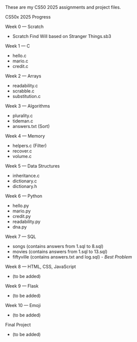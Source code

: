These are my CS50 2025 assignments and project files. 

CS50x 2025 Progress

Week 0 — Scratch
- Scratch Find Will based on Stranger Things.sb3

Week 1 — C
- hello.c
- mario.c
- credit.c

Week 2 — Arrays
- readability.c
- scrabble.c
- substitution.c

Week 3 — Algorithms
- plurality.c
- tideman.c
- answers.txt (Sort)

Week 4 — Memory
- helpers.c (Filter)
- recover.c
- volume.c

Week 5 — Data Structures
- inheritance.c
- dictionary.c
- dictionary.h

Week 6 — Python
- hello.py
- mario.py
- credit.py
- readability.py
- dna.py

Week 7 — SQL
- songs (contains answers from 1.sql to 8.sql)
- movies (contains answers from 1.sql to 13.sql)
- fiftyville (contains answers.txt and log.sql) - *Best Problem*

Week 8 — HTML, CSS, JavaScript
- (to be added)

Week 9 — Flask
- (to be added)

Week 10 — Emoji
- (to be added)

Final Project
- (to be added)
